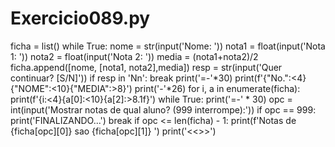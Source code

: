 # Exercicio089.py

ficha = list()
while True:
    nome = str(input('Nome: '))
    nota1 = float(input('Nota 1: '))
    nota2 = float(input('Nota 2: '))
    media = (nota1+nota2)/2
    ficha.append([nome, [nota1, nota2],media])
    resp = str(input('Quer continuar? [S/N]'))
    if resp in 'Nn':
        break
print('=-'*30)
print(f'{"No.":<4}{"NOME":<10}{"MEDIA":>8}')
print('-'*26)
for i, a in enumerate(ficha):
    print(f'{i:<4}{a[0]:<10}{a[2]:>8.1f}')
while True:
    print('=-' * 30)
    opc = int(input('Mostrar notas de qual aluno? (999 interrompe):'))
    if opc == 999:
        print('FINALIZANDO...')
        break
    if opc <= len(ficha) - 1:
        print(f'Notas de {ficha[opc][0]} sao {ficha[opc][1]} ')
print('<<<Volte sempre>>>')

